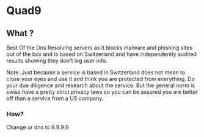 # Quad9

## What ?

Best Of the Dns Resolving servers as it blocks malware and phishing sites out of the box and is based on Switzerland and have independently audited results showing they don't log user info.

Note: Just because a service is based in Switzerland does not mean to close your eyes and use it and think you are protected from everything. Do your due diligence and research about the service. But the general norm is swiss have a pretty strict privacy laws so you can be assured you are better off than a service from a US company.&#x20;

### How?

Change ur dns to 9.9.9.9&#x20;


